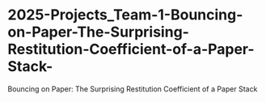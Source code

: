 # 2025-Projects_Team-1-Bouncing-on-Paper-The-Surprising-Restitution-Coefficient-of-a-Paper-Stack-
Bouncing on Paper: The Surprising Restitution Coefficient of a Paper Stack
